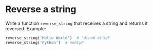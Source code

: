 # Reverse a string

Write a function `reverse_string` that receives a string and returns it reversed. Example:

```python
reverse_string('Hello World')  # 'dlroW olleH'
reverse_string('Python')  # nohtyP
```

